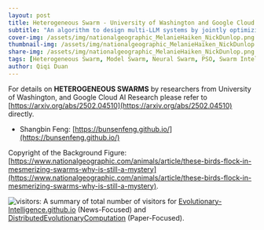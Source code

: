 ```yaml
---
layout: post
title: Heterogeneous Swarm - University of Washington and Google Cloud AI Research
subtitle: "An algorithm to design multi-LLM systems by jointly optimizing model roles and weights"
cover-img: /assets/img/nationalgeographic_MelanieHaiken_NickDunlop.png
thumbnail-img: /assets/img/nationalgeographic_MelanieHaiken_NickDunlop.png
share-img: /assets/img/nationalgeographic_MelanieHaiken_NickDunlop.png
tags: [Heterogeneous Swarm, Model Swarm, Neural Swarm, PSO, Swarm Intelligence]
author: Qiqi Duan
---
```


For details on **HETEROGENEOUS SWARMS** by researchers from
University of Washington,
and Google Cloud AI Research
please refer to [https://arxiv.org/abs/2502.04510](https://arxiv.org/abs/2502.04510) directly.

- Shangbin Feng: [https://bunsenfeng.github.io/](https://bunsenfeng.github.io/)



Copyright of the Background Figure:
[https://www.nationalgeographic.com/animals/article/these-birds-flock-in-mesmerizing-swarms-why-is-still-a-mystery](https://www.nationalgeographic.com/animals/article/these-birds-flock-in-mesmerizing-swarms-why-is-still-a-mystery).

![visitors](https://visitor-badge.laobi.icu/badge?page_id=Evolutionary-Intelligence.DistributedEvolutionaryComputation):
A summary of total number of visitors for
[Evolutionary-Intelligence.github.io](https://evolutionary-intelligence.github.io/)
(News-Focused) and
[DistributedEvolutionaryComputation](https://github.com/Evolutionary-Intelligence/DistributedEvolutionaryComputation)
(Paper-Focused).
